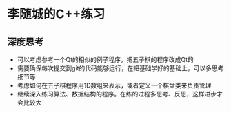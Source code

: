 # 李随城的C++练习


## 深度思考
* 可以考虑参考一个Qt的相似的例子程序，把五子棋的程序改成Qt的
* 需要确保每次提交到git的代码能够运行，在把基础学好的基础上，可以多思考细节等
* 考虑如何在五子棋程序用1D数组来表示，或者定义一个棋盘类来负责管理
* 继续深入练习算法、数据结构的程序。在练的过程多思考、反思，这样进步才会比较大

